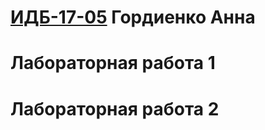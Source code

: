 # [ИДБ-17-05](https://github.com/stankin/design-part-1/wiki/list-id..) Гордиенко Анна

# Лабораторная работа 1

# Лабораторная работа 2
